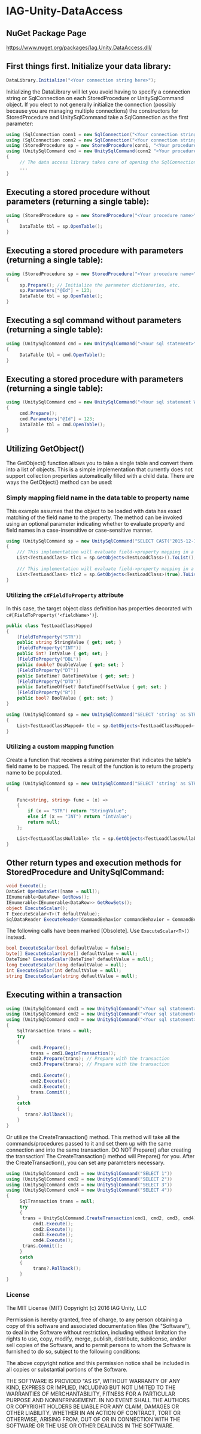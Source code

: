 # IAG-Unity-DataAccess
## NuGet Package Page
https://www.nuget.org/packages/Iag.Unity.DataAccess.dll/

## First things first.  Initialize your data library:
```c#
DataLibrary.Initialize("<Your connection string here>");
```
Initializing the DataLibrary will let you avoid having to specify a connection string or SqlConnection on each StoredProcedure or UnitySqlCommand object. If you elect to not generally initialize the connection (possibly because you are managing multiple connections) the constructors for StoredProcedure and UnitySqlCommand take a SqlConnection as the first parameter:
```c#
using (SqlConnection conn1 = new SqlConnection("<Your connection string here>"))
using (SqlConnection conn2 = new SqlConnection("<Your connection string here>"))
using (StoredProcedure sp = new StoredProcedure(conn1, "<Your procedure name>")) 
using (UnitySqlCommand cmd = new UnitySqlCommand(conn2 "<Your procedure name>"))
{
     // The data access library takes care of opening the SqlConnection object if it isn't already open.
     ...
}
```

## Executing a stored procedure without parameters (returning a single table):
```c#
using (StoredProcedure sp = new StoredProcedure("<Your procedure name>"))
{
     DataTable tbl = sp.OpenTable();
}
```

## Executing a stored procedure with parameters (returning a single table):
```c#
using (StoredProcedure sp = new StoredProcedure("<Your procedure name>"))
{
     sp.Prepare(); // Initialize the parameter dictionaries, etc.
     sp.Parameters["@Id"] = 123;
     DataTable tbl = sp.OpenTable();
}
```


## Executing a sql command without parameters (returning a single table):
```c#
using (UnitySqlCommand cmd = new UnitySqlCommand("<Your sql statement>"))
{
     DataTable tbl = cmd.OpenTable();
}
```

## Executing a stored procedure with parameters (returning a single table):
```c#
using (UnitySqlCommand cmd = new UnitySqlCommand("<Your sql statement WHERE Id = @Id>"))
{
     cmd.Prepare();
     cmd.Parameters["@Id"] = 123;
     DataTable tbl = cmd.OpenTable();
}
```

## Utilizing GetObject<T>()
The GetObject<T>() function allows you to take a single table and convert them into a list of objects.  This is a simple implementation that currently does not support collection properties automatically filled with a child data.  There are ways the GetObject<T>() method can be used:
### Simply mapping field name in the data table to property name
This example assumes that the object to be loaded with data has exact matching of the field name to the property.  The method can be invoked using an optional parameter indicating whether to evaluate property and field names in a case-insensitive or case-sensitive manner.
```c#
using (UnitySqlCommand sp = new UnitySqlCommand("SELECT CAST('2015-12-12 12:12:12 -08:00' as datetimeoffset) as 'DateTimeOffsetValue', 'string' as StringValue, 123 as IntValue, 12.34 as DoubleValue, '2015-10-12 12:12:44' as DateTimeValue, 1 as BoolValue"))
{
	/// This implementation will evaluate field->property mapping in a case-insensitive manner.
	List<TestLoadClass> tlc1 = sp.GetObjects<TestLoadClass>().ToList();
	
	/// This implementation will evaluate field->property mapping in a case-sensitive manner.
	List<TestLoadClass> tlc2 = sp.GetObjects<TestLoadClass>(true).ToList();
}
```

### Utilizing the ```c#FieldToProperty``` attribute
In this case, the target object class definition has properties decorated with ```c#[FieldToProperty('<fieldName>')```].
```c#
public class TestLoadClassMapped
{
	[FieldToProperty("STR")]
	public string StringValue { get; set; }
	[FieldToProperty("INT")]
	public int? IntValue { get; set; }
	[FieldToProperty("DBL")]
	public double? DoubleValue { get; set; }
	[FieldToProperty("DT")]
	public DateTime? DateTimeValue { get; set; }
	[FieldToProperty("DTO")]
	public DateTimeOffset? DateTimeOffsetValue { get; set; }
	[FieldToProperty("B")]
	public bool? BoolValue { get; set; }
}

using (UnitySqlCommand sp = new UnitySqlCommand("SELECT 'string' as STR, 123 as INT, 12.34 as DBL, CAST('2015-10-12 12:12:44' as DateTime) as DT, CAST('2015-12-12 12:12:12 -08:00' as DateTimeOffset) as DTO, 0 as B"))
{
	List<TestLoadClassMapped> tlc = sp.GetObjects<TestLoadClassMapped>().ToList();
}


```

### Utilizing a custom mapping function
Create a function that receives a string parameter that indicates the table's field name to be mapped.  The result of the function is to return the property name to be populated.
```c#            
using (UnitySqlCommand sp = new UnitySqlCommand("SELECT 'string' as STR, 123 as INT, 12.34 as DBL, CAST('2015-10-12 12:12:44' as DateTime) as DT, CAST('2015-12-12 12:12:12 -08:00' as DateTimeOffset) as DTO, 0 as B"))
{

	Func<string, string> func = (x) =>
	{
		if (x == "STR") return "StringValue";
		else if (x == "INT") return "IntValue";
		return null;
	};

	List<TestLoadClassNullable> tlc = sp.GetObjects<TestLoadClassNullable>(func).ToList();
}
```

## Other return types and execution methods for StoredProcedure and UnitySqlCommand:
```c#
void Execute();
DataSet OpenDataSet([name = null]);
IEnumerable<DataRow> GetRows();
IEnumerable<IEnumerable<DataRow>> GetRowSets();
object ExecuteScalar();
T ExecuteScalar<T>(T defaultValue);
SqlDataReader ExecuteReader(CommandBehavior commandBehavior = CommandBehavior.Default);
```

The following calls have been marked [Obsolete].  Use ```ExecuteScalar<T>()``` instead.
```c#
bool ExecuteScalar(bool defaultValue = false);
byte[] ExecuteScalar(byte[] defaultValue = null);
DateTime? ExecuteScalar(DateTime? defaultValue = null);
long ExecuteScalar(long defaultValue = null);
int ExecuteScalar(int defaultValue = null);
string ExecuteScalar(string defaultValue = null);

```

## Executing within a transaction
```c#
using (UnitySqlCommand cmd1 = new UnitySqlCommand("<Your sql statement>"))
using (UnitySqlCommand cmd2 = new UnitySqlCommand("<Your sql statement>"))
using (UnitySqlCommand cmd3 = new UnitySqlCommand("<Your sql statement>"))
{
    SqlTransaction trans = null;
    try
    {
         cmd1.Prepare();
         trans = cmd1.BeginTransaction();
         cmd2.Prepare(trans); // Prepare with the transaction
         cmd3.Prepare(trans); // Prepare with the transaction
         
         cmd1.Execute();
         cmd2.Execute();
         cmd3.Execute();
         trans.Commit();
    }
    catch
    {
       trans?.Rollback();
    }
}
```

Or utilize the CreateTransaction() method. This method will take all the commands/procedures passed to it and set them up with the same connection and into the same transaction.  DO NOT Prepare() after creating the transaction! The CreateTransaction() method will Prepare() for you. After the CreateTransaction(), you can set any parameters necessary.
```c#
using (UnitySqlCommand cmd1 = new UnitySqlCommand("SELECT 1"))
using (UnitySqlCommand cmd2 = new UnitySqlCommand("SELECT 2"))
using (UnitySqlCommand cmd3 = new UnitySqlCommand("SELECT 3"))
using (UnitySqlCommand cmd4 = new UnitySqlCommand("SELECT 4"))
{
     SqlTransaction trans = null;
     try
     {
	  trans = UnitySqlCommand.CreateTransaction(cmd1, cmd2, cmd3, cmd4);
          cmd1.Execute();
          cmd2.Execute();
          cmd3.Execute();
          cmd4.Execute();
	  trans.Commit();
     }
     catch
     {
          trans?.Rollback();
     }
}
```
### License
The MIT License (MIT)
Copyright (c) 2016 IAG Unity, LLC

Permission is hereby granted, free of charge, to any person obtaining a copy of this software and associated documentation files (the "Software"), to deal in the Software without restriction, including without limitation the rights to use, copy, modify, merge, publish, distribute, sublicense, and/or sell copies of the Software, and to permit persons to whom the Software is furnished to do so, subject to the following conditions:

The above copyright notice and this permission notice shall be included in all copies or substantial portions of the Software.

THE SOFTWARE IS PROVIDED "AS IS", WITHOUT WARRANTY OF ANY KIND, EXPRESS OR IMPLIED, INCLUDING BUT NOT LIMITED TO THE WARRANTIES OF MERCHANTABILITY, FITNESS FOR A PARTICULAR PURPOSE AND NONINFRINGEMENT. IN NO EVENT SHALL THE AUTHORS OR COPYRIGHT HOLDERS BE LIABLE FOR ANY CLAIM, DAMAGES OR OTHER LIABILITY, WHETHER IN AN ACTION OF CONTRACT, TORT OR OTHERWISE, ARISING FROM, OUT OF OR IN CONNECTION WITH THE SOFTWARE OR THE USE OR OTHER DEALINGS IN THE SOFTWARE.
